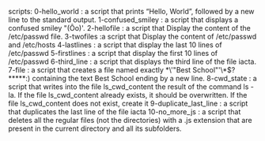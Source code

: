 scripts:
0-hello_world : a script that prints “Hello, World”, followed by a new line to the standard output.
1-confused_smiley : a script that displays a confused smiley "(Ôo)'.
2-hellofile : a script that Display the content of the /etc/passwd file.
3-twofiles :a script that Display the content of /etc/passwd and /etc/hosts
4-lastlines : a script that display the last 10 lines of /etc/passwd
5-firstlines : a script that display the first 10 lines of /etc/passwd
6-third_line : a script that displays the third line of the file iacta.
7-file : a script that creates a file named exactly \*\\'"Best School"\'\\*$\?\*\*\*\*\*:) containing the text Best School ending by a new line.
8-cwd_state :  a script that writes into the file ls_cwd_content the result of the command ls -la. If the file ls_cwd_content already exists, it should be overwritten. If the file ls_cwd_content does not exist, create it
9-duplicate_last_line : a script that duplicates the last line of the file iacta
10-no_more_js :  a script that deletes all the regular files (not the directories) with a .js extension that are present in the current directory and all its subfolders.
